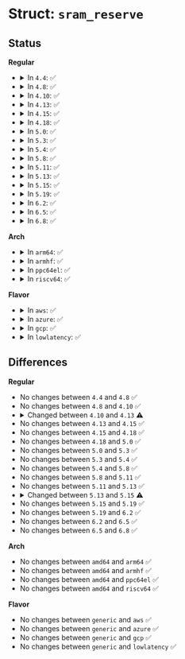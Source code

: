 # Struct: <code>sram_reserve</code>

## Status
<b>Regular</b>
<ul>
<li>
<details>
<summary>In <code>4.4</code>: ✅</summary>

```c
struct sram_reserve {
    struct list_head list;
    u32 start;
    u32 size;
    bool export;
    bool pool;
    const char *label;
};
```
</details>
</li>
<li>
<details>
<summary>In <code>4.8</code>: ✅</summary>

```c
struct sram_reserve {
    struct list_head list;
    u32 start;
    u32 size;
    bool export;
    bool pool;
    const char *label;
};
```
</details>
</li>
<li>
<details>
<summary>In <code>4.10</code>: ✅</summary>

```c
struct sram_reserve {
    struct list_head list;
    u32 start;
    u32 size;
    bool export;
    bool pool;
    const char *label;
};
```
</details>
</li>
<li>
<details>
<summary>In <code>4.13</code>: ✅</summary>

```c
struct sram_reserve {
    struct list_head list;
    u32 start;
    u32 size;
    bool export;
    bool pool;
    bool protect_exec;
    const char *label;
};
```
</details>
</li>
<li>
<details>
<summary>In <code>4.15</code>: ✅</summary>

```c
struct sram_reserve {
    struct list_head list;
    u32 start;
    u32 size;
    bool export;
    bool pool;
    bool protect_exec;
    const char *label;
};
```
</details>
</li>
<li>
<details>
<summary>In <code>4.18</code>: ✅</summary>

```c
struct sram_reserve {
    struct list_head list;
    u32 start;
    u32 size;
    bool export;
    bool pool;
    bool protect_exec;
    const char *label;
};
```
</details>
</li>
<li>
<details>
<summary>In <code>5.0</code>: ✅</summary>

```c
struct sram_reserve {
    struct list_head list;
    u32 start;
    u32 size;
    bool export;
    bool pool;
    bool protect_exec;
    const char *label;
};
```
</details>
</li>
<li>
<details>
<summary>In <code>5.3</code>: ✅</summary>

```c
struct sram_reserve {
    struct list_head list;
    u32 start;
    u32 size;
    bool export;
    bool pool;
    bool protect_exec;
    const char *label;
};
```
</details>
</li>
<li>
<details>
<summary>In <code>5.4</code>: ✅</summary>

```c
struct sram_reserve {
    struct list_head list;
    u32 start;
    u32 size;
    bool export;
    bool pool;
    bool protect_exec;
    const char *label;
};
```
</details>
</li>
<li>
<details>
<summary>In <code>5.8</code>: ✅</summary>

```c
struct sram_reserve {
    struct list_head list;
    u32 start;
    u32 size;
    bool export;
    bool pool;
    bool protect_exec;
    const char *label;
};
```
</details>
</li>
<li>
<details>
<summary>In <code>5.11</code>: ✅</summary>

```c
struct sram_reserve {
    struct list_head list;
    u32 start;
    u32 size;
    bool export;
    bool pool;
    bool protect_exec;
    const char *label;
};
```
</details>
</li>
<li>
<details>
<summary>In <code>5.13</code>: ✅</summary>

```c
struct sram_reserve {
    struct list_head list;
    u32 start;
    u32 size;
    bool export;
    bool pool;
    bool protect_exec;
    const char *label;
};
```
</details>
</li>
<li>
<details>
<summary>In <code>5.15</code>: ✅</summary>

```c
struct sram_reserve {
    struct list_head list;
    u32 start;
    u32 size;
    struct resource res;
    bool export;
    bool pool;
    bool protect_exec;
    const char *label;
};
```
</details>
</li>
<li>
<details>
<summary>In <code>5.19</code>: ✅</summary>

```c
struct sram_reserve {
    struct list_head list;
    u32 start;
    u32 size;
    struct resource res;
    bool export;
    bool pool;
    bool protect_exec;
    const char *label;
};
```
</details>
</li>
<li>
<details>
<summary>In <code>6.2</code>: ✅</summary>

```c
struct sram_reserve {
    struct list_head list;
    u32 start;
    u32 size;
    struct resource res;
    bool export;
    bool pool;
    bool protect_exec;
    const char *label;
};
```
</details>
</li>
<li>
<details>
<summary>In <code>6.5</code>: ✅</summary>

```c
struct sram_reserve {
    struct list_head list;
    u32 start;
    u32 size;
    struct resource res;
    bool export;
    bool pool;
    bool protect_exec;
    const char *label;
};
```
</details>
</li>
<li>
<details>
<summary>In <code>6.8</code>: ✅</summary>

```c
struct sram_reserve {
    struct list_head list;
    u32 start;
    u32 size;
    struct resource res;
    bool export;
    bool pool;
    bool protect_exec;
    const char *label;
};
```
</details>
</li>
</ul>
<b>Arch</b>
<ul>
<li>
<details>
<summary>In <code>arm64</code>: ✅</summary>

```c
struct sram_reserve {
    struct list_head list;
    u32 start;
    u32 size;
    bool export;
    bool pool;
    bool protect_exec;
    const char *label;
};
```
</details>
</li>
<li>
<details>
<summary>In <code>armhf</code>: ✅</summary>

```c
struct sram_reserve {
    struct list_head list;
    u32 start;
    u32 size;
    bool export;
    bool pool;
    bool protect_exec;
    const char *label;
};
```
</details>
</li>
<li>
<details>
<summary>In <code>ppc64el</code>: ✅</summary>

```c
struct sram_reserve {
    struct list_head list;
    u32 start;
    u32 size;
    bool export;
    bool pool;
    bool protect_exec;
    const char *label;
};
```
</details>
</li>
<li>
<details>
<summary>In <code>riscv64</code>: ✅</summary>

```c
struct sram_reserve {
    struct list_head list;
    u32 start;
    u32 size;
    bool export;
    bool pool;
    bool protect_exec;
    const char *label;
};
```
</details>
</li>
</ul>
<b>Flavor</b>
<ul>
<li>
<details>
<summary>In <code>aws</code>: ✅</summary>

```c
struct sram_reserve {
    struct list_head list;
    u32 start;
    u32 size;
    bool export;
    bool pool;
    bool protect_exec;
    const char *label;
};
```
</details>
</li>
<li>
<details>
<summary>In <code>azure</code>: ✅</summary>

```c
struct sram_reserve {
    struct list_head list;
    u32 start;
    u32 size;
    bool export;
    bool pool;
    bool protect_exec;
    const char *label;
};
```
</details>
</li>
<li>
<details>
<summary>In <code>gcp</code>: ✅</summary>

```c
struct sram_reserve {
    struct list_head list;
    u32 start;
    u32 size;
    bool export;
    bool pool;
    bool protect_exec;
    const char *label;
};
```
</details>
</li>
<li>
<details>
<summary>In <code>lowlatency</code>: ✅</summary>

```c
struct sram_reserve {
    struct list_head list;
    u32 start;
    u32 size;
    bool export;
    bool pool;
    bool protect_exec;
    const char *label;
};
```
</details>
</li>
</ul>

## Differences
<b>Regular</b>
<ul>
<li>
No changes between <code>4.4</code> and <code>4.8</code> ✅
</li>
<li>
No changes between <code>4.8</code> and <code>4.10</code> ✅
</li>
<li>
<details>
<summary>Changed between <code>4.10</code> and <code>4.13</code> ⚠️</summary>
<ul>
<li>
<b>Field added. </b>
<code>bool protect_exec</code>
</li>
</ul>
</details>
</li>
<li>
No changes between <code>4.13</code> and <code>4.15</code> ✅
</li>
<li>
No changes between <code>4.15</code> and <code>4.18</code> ✅
</li>
<li>
No changes between <code>4.18</code> and <code>5.0</code> ✅
</li>
<li>
No changes between <code>5.0</code> and <code>5.3</code> ✅
</li>
<li>
No changes between <code>5.3</code> and <code>5.4</code> ✅
</li>
<li>
No changes between <code>5.4</code> and <code>5.8</code> ✅
</li>
<li>
No changes between <code>5.8</code> and <code>5.11</code> ✅
</li>
<li>
No changes between <code>5.11</code> and <code>5.13</code> ✅
</li>
<li>
<details>
<summary>Changed between <code>5.13</code> and <code>5.15</code> ⚠️</summary>
<ul>
<li>
<b>Field added. </b>
<code>struct resource res</code>
</li>
</ul>
</details>
</li>
<li>
No changes between <code>5.15</code> and <code>5.19</code> ✅
</li>
<li>
No changes between <code>5.19</code> and <code>6.2</code> ✅
</li>
<li>
No changes between <code>6.2</code> and <code>6.5</code> ✅
</li>
<li>
No changes between <code>6.5</code> and <code>6.8</code> ✅
</li>
</ul>
<b>Arch</b>
<ul>
<li>
No changes between <code>amd64</code> and <code>arm64</code> ✅
</li>
<li>
No changes between <code>amd64</code> and <code>armhf</code> ✅
</li>
<li>
No changes between <code>amd64</code> and <code>ppc64el</code> ✅
</li>
<li>
No changes between <code>amd64</code> and <code>riscv64</code> ✅
</li>
</ul>
<b>Flavor</b>
<ul>
<li>
No changes between <code>generic</code> and <code>aws</code> ✅
</li>
<li>
No changes between <code>generic</code> and <code>azure</code> ✅
</li>
<li>
No changes between <code>generic</code> and <code>gcp</code> ✅
</li>
<li>
No changes between <code>generic</code> and <code>lowlatency</code> ✅
</li>
</ul>
